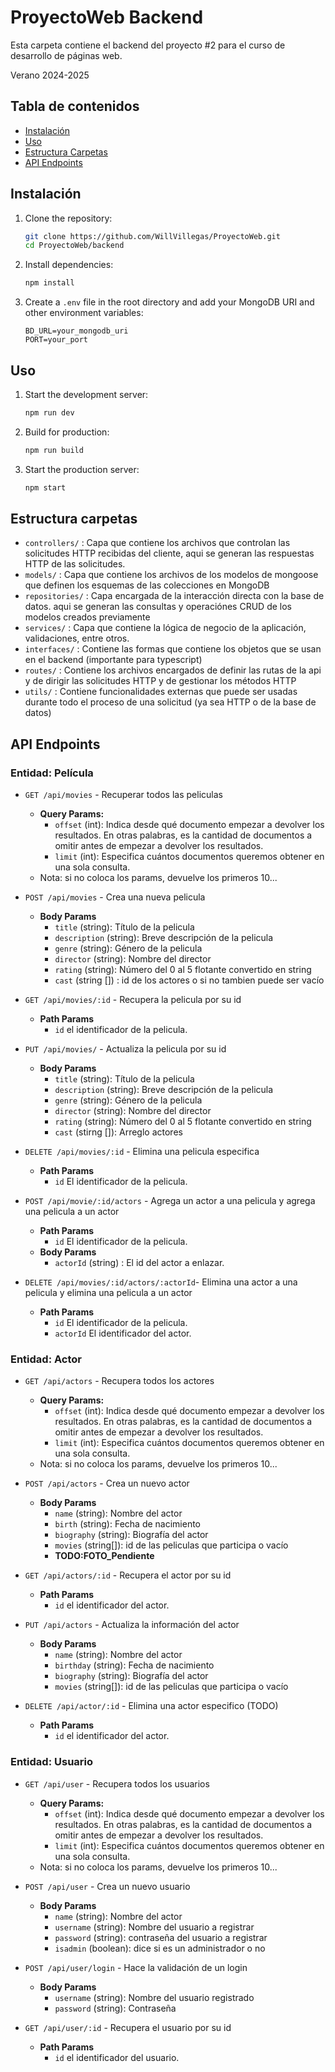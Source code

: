 # ProyectoWeb Backend

Esta carpeta contiene el backend del proyecto #2 para el curso de desarrollo de páginas web. 

Verano 2024-2025
## Tabla de contenidos

- [Instalación](#instalación)
- [Uso](#uso)
- [Estructura Carpetas](#estructura-carpetas)
- [API Endpoints](#api-endpoints)


## Instalación

1. Clone the repository:
    ```sh
    git clone https://github.com/WillVillegas/ProyectoWeb.git
    cd ProyectoWeb/backend
    ```

2. Install dependencies:
    ```sh
    npm install
    ```

3. Create a `.env` file in the root directory and add your MongoDB URI and other environment variables:
    ```env
    BD_URL=your_mongodb_uri
    PORT=your_port
    ```

## Uso

1. Start the development server:
    ```sh
    npm run dev
    ```

2. Build for production:
    ```sh
    npm run build
    ```

3. Start the production server:
    ```sh
    npm start
    ```

## Estructura carpetas
- `controllers/` : Capa que contiene los archivos que controlan las solicitudes HTTP recibidas del cliente, aqui se generan las respuestas HTTP de las solicitudes.
- `models/` : Capa que contiene los archivos de los modelos de mongoose que definen los esquemas de las colecciones en MongoDB
- `repositories/` : Capa encargada de la interacción directa con la base de datos. aqui se generan las consultas y operaciónes CRUD de los modelos creados previamente
- `services/` : Capa que contiene la lógica de negocio de la aplicación, validaciones, entre otros.
- `interfaces/` : Contiene las formas que contiene los objetos que se usan en el backend (importante para typescript)
- `routes/` : Contiene los archivos encargados de definir las rutas de la api y de dirigir las solicitudes HTTP y de gestionar los métodos HTTP
- `utils/` : Contiene funcionalidades externas que puede ser usadas durante todo el proceso de una solicitud (ya sea HTTP o de la base de datos)

## API Endpoints

### Entidad: Película
- `GET /api/movies` - Recuperar todos las peliculas
    - **Query Params:**
        - `offset` (int): Indica desde qué documento empezar a devolver los resultados. En otras palabras, es la cantidad de documentos a omitir antes de empezar a devolver los resultados.
        - `limit` (int): Especifica cuántos documentos queremos obtener en una sola consulta.
    - Nota: si no coloca los params, devuelve los primeros 10...
- `POST /api/movies` - Crea una nueva pelicula
    - **Body Params**
        - `title` (string): Título de la pelicula
        - `description` (string): Breve descripción de la pelicula
        - `genre` (string): Género de la pelicula
        - `director` (string): Nombre del director
        - `rating` (string): Número del 0 al 5 flotante convertido en string
        - `cast` (string []) : id de los actores o si no tambien puede ser vacío

- `GET /api/movies/:id` - Recupera la pelicula por su id
    - **Path Params**
        - `id` el identificador de la pelicula.
- `PUT /api/movies/` - Actualiza la pelicula por su id
    - **Body Params**
        - `title` (string): Título de la pelicula
        - `description` (string): Breve descripción de la pelicula
        - `genre` (string): Género de la pelicula
        - `director` (string): Nombre del director
        - `rating` (string): Número del 0 al 5 flotante convertido en string
        - `cast` (stirng []): Arreglo actores
- `DELETE /api/movies/:id` - Elimina una pelicula especifica
    - **Path Params**
        - `id` El identificador de la pelicula.

- `POST /api/movie/:id/actors` - Agrega un actor a una pelicula y agrega una pelicula a un actor
    - **Path Params**
        - `id` El identificador de la pelicula.
    - **Body Params**
        - `actorId` (string) : El id del actor a enlazar.
- `DELETE /api/movies/:id/actors/:actorId`- Elimina una actor a una pelicula y elimina una pelicula a un actor
    - **Path Params**
        - `id` El identificador de la pelicula.
        - `actorId` El identificador del actor.

### Entidad: Actor
- `GET /api/actors` - Recupera todos los actores
    - **Query Params:**
        - `offset` (int): Indica desde qué documento empezar a devolver los resultados. En otras palabras, es la cantidad de documentos a omitir antes de empezar a devolver los resultados.
        - `limit` (int): Especifica cuántos documentos queremos obtener en una sola consulta.
    - Nota: si no coloca los params, devuelve los primeros 10...
- `POST /api/actors` - Crea un nuevo actor
    - **Body Params**
        - `name` (string): Nombre del actor
        - `birth` (string): Fecha de nacimiento
        - `biography` (string): Biografía del actor
        - `movies` (string[]): id de las peliculas que participa o vacío
        - **TODO:FOTO_Pendiente**

- `GET /api/actors/:id` - Recupera el actor por su id
    - **Path Params**
        - `id` el identificador del actor.
- `PUT /api/actors` - Actualiza la información del actor 
    - **Body Params**
        - `name` (string): Nombre del actor
        - `birthday` (string): Fecha de nacimiento
        - `biography` (string): Biografía del actor
        - `movies` (string[]): id de las peliculas que participa o vacío

- `DELETE /api/actor/:id` - Elimina una actor especifico (TODO)
    - **Path Params**
        - `id` el identificador del actor.

### Entidad: Usuario
- `GET /api/user` - Recupera todos los usuarios
    - **Query Params:**
        - `offset` (int): Indica desde qué documento empezar a devolver los resultados. En otras palabras, es la cantidad de documentos a omitir antes de empezar a devolver los resultados.
        - `limit` (int): Especifica cuántos documentos queremos obtener en una sola consulta.
    - Nota: si no coloca los params, devuelve los primeros 10...
- `POST /api/user` - Crea un nuevo usuario
    - **Body Params**
        - `name` (string): Nombre del actor
        - `username` (string): Nombre del usuario a registrar
        - `password` (string): contraseña del usuario a registrar
        - `isadmin` (boolean): dice si es un administrador o no
- `POST /api/user/login` - Hace la validación de un login
    - **Body Params**
        - `username` (string): Nombre del usuario registrado
        - `password` (string): Contraseña

- `GET /api/user/:id` - Recupera el usuario por su id
    - **Path Params**
        - `id` el identificador del usuario.
